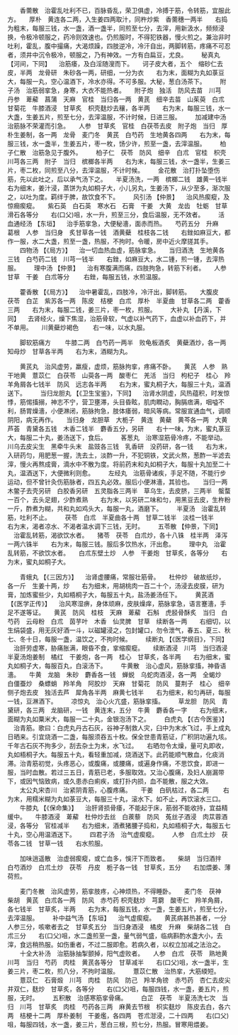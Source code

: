 <!-- { "loadSidebar": true } -->
　　香薷散　治霍乱吐利不已，百脉昏乱，荣卫俱虚，冷搏于筋，令转筋，宜服此方。　　厚朴　黄连各二两，入生姜四两取汁，同杵炒紫　香薷穗一两半　　右捣为粗末，每服三钱，水一盏，酒一盏半，同煎至七分，去滓，用新汲水，频频浸换，令极冷顿服之，药冷则效速也。仍煎服时，不得犯铁器，慢火煎之。兼治非时吐利，霍乱，腹中撮痛，大渴烦躁，四肢逆冷，冷汗自出，两脚转筋，疼痛不可忍者，须井中沉令极冷，顿服之，乃有神效。一方有白扁豆，尤良。
　　秘真丸 【河间，下同】 　治筋痿，及白淫随溲而下。　　诃子皮大者，五个　缩砂仁去皮，半两　龙骨研　朱砂各一两，研细，一分为衣　　右为末，面糊为丸如菉豆大，每服一丸，空心温酒下，冷水亦得。不可多服。大秘，葱白汤茶下。
　　附子汤　治筋弱挛急，身寒，大衣不能热者。　　附子炮　独活　防风去苗　川芎　丹参　萆薢　菖蒲　天麻　官桂　当归各一两　黄芪　细辛去苗　山茱萸　白朮　甘菊花　牛膝酒浸　甘草炙　枳壳麸炒去穰，各半两　　右为末，每服三钱，水一大盏，生姜五片，煎至七分，去滓温服，不计时候，日进三服。
　　加减建中汤　治筋脉不荣灌而引急。　　人参　甘草炙　官桂　白茯苓去皮　附子炮　当归　厚朴生姜制，各一两　龙骨　麦门冬　黄芪　白芍药　生地黄各四两　　右为末，每服三钱，水一盏半，生姜五片，枣一枚，饧少许，煎至一盏，去滓温服。
　　柏子仁散　治筋急见于腹外。
　　柏子仁　茯苓　防风　细辛　白朮　官桂　枳壳　川芎各三两　附子　当归　槟榔各半两　　右为末，每服三钱，水一盏半，生姜三片，枣二枚，同煎至八分，去滓温服，不计时候。
　　金花散　治打扑坠堕伤筋，先以此吐之，后以承气汤下之。　　半夏汤洗，一两　槟榔二钱　雄黄一钱半　　右为细末，姜汁浸，蒸饼为丸如桐子大，小儿另丸，生姜汤下，从少至多，渐次服之，以吐为度。羁绊于脾，故饮食不下。
　　风引汤 【仲景】 　治风热瘈瘲，及惊癎瘈瘲。　　紫石英　白石英　寒水石　石膏　干姜　大黄　龙齿　牡蛎　甘草　滑石各等分　　右(口父)咀，水一升，煎至三分，食后温服，无不效者。
　　活血通经汤 【东垣】 　治手筋挛急，大便秘濇，面赤而热。　　芍药五分　升麻　葛根　人参　当归身　炙甘草各一钱　酒黄蘗　桂枝各二钱　　右銼如麻豆大，都作一服，水二大盏，煎至一盏，热服，不拘时。令暖，房中近火摩搓其手。
　　四物汤 【《局方》】 　治一切血热血虚，筋脉挛急。　　当归酒洗　生地黄各三钱　白芍药二钱　川芎一钱半　　右銼，如麻豆大，水二锺，煎一锺，去滓热服。
　　理中汤 【仲景】 　治有寒腹满而痛，四肢拘急，转筋下利者。　　人参　甘草　干姜　白朮等分
　　右銼，每服五钱，水煎温服。

　　藿香散 【《局方》】 　治中暑霍乱，四肢冷，冷汗出，脚转筋。　　大腹皮　茯苓　白芷　紫苏各一两　陈皮　桔梗　白朮　厚朴　半夏曲　甘草各二两　藿香三两　　右为末，每服二钱，姜三片，枣一枚，煎服。
　　大补丸 【丹溪，下同】 　去肾经火，燥下焦湿，治筋骨软，气虚以补气药下，血虚以补血药下，并不单用。　　川黄蘗炒褐色
　　右一味，以水丸服。

　　脚软筋痛方
　　牛膝二两　白芍药一两半　败龟板酒炙　黄蘗酒炒，各一两　知母炒　甘草各半两　　右为末，酒糊为丸。

　　黄芪丸　治风虚劳，羸瘦，虚烦，筋脉拘挛，疼痛不卧。　　黄芪　人参　熟干地黄　薏苡仁　白茯苓　山萸各一两　酸枣仁　羌活　当归　枸杞子　桂心　羚羊角屑各七钱半　防风　远志各半两　　右为末，蜜丸桐子大，每服三十丸，温酒送下。
　　当归龙胆丸 【《卫生宝鉴》，下同】 　治肾水阴虚，风热蕴积，时发惊悸，筋惕搐搦，神志不宁，营卫壅滞，头目昏眩，肌肉瞤动，胸膈痞满，咽嗌不利，肠胃燥濇，小便淋闭，筋脉拘急，肢体痿弱，暗风等病。常服宣通血气，调顺阴阳，病无再作。　　当归身　龙胆草　大栀子　黄连　黄蘗　黄芩各一两　大黄　芦荟　青黛各五钱　木香二钱半　麝香五分，另研　　右十一味，为末，蜜丸菉豆大，每服二十丸，姜汤送下，食后。
　　茖葱丸　治寒湿筋骨冷疼，不能举动。　　川乌去皮尖生　黑牵牛头末　盐豉各三钱　乳香研　没药研，各一钱　　右为末，入研药匀，用肥葱一握，洗去土，淡酢一升，不犯铜铁，文武火熬，葱酢一半滤去滓，慢火再熬成膏，滴水中不散为度。将前药末和丸如桐子大，每服十丸加至二十丸，温酒送下，大便微利则愈。
　　左经丸　治筋骨诸疾，手足不随，不能行步运动，但不曾针灸伤筋脉者，四五丸必效。服后小便淋濇，其验也。　　当归一两　木鳖子去壳另研　白胶香另研　五灵脂各三两半　草乌生，去皮脐，三两半　螌蝥一百个，去头足翅，少酢煮熟　　右为末，以另研二味和匀，用黑豆去皮，生杵粉一斤，酢煮为糊，共和丸如鸡头大，每服一丸，酒磨下。
　　半夏汤　治霍乱转筋，吐利不止。
　　茯苓　白朮　半夏曲各十两　甘草二钱半　淡桂一钱半　　右为末，渴者凉水、不渴者温水调下三钱，无时。
　　五苓散 【仲景，下同】 　治霍乱转筋，渴欲饮水者。　　猪苓　茯苓　白朮炒，各十八铢　桂半两　泽泻一两六铢半　　右为末，每服三钱。服后多饮热水，汗出愈。
　　理中丸　治霍乱转筋，不欲饮水者。　　白朮东壁土炒　人参　干姜炮　甘草炙，各等分　　右为末，蜜丸如桐子大。

　　青蛾丸 【《三因方》】 　治肾虚腰痛，常服壮筋骨。　　杜仲炒　破故纸炒，各一斤　生姜十两，炒　　右为细末，用胡桃肉一百二十个，汤浸去皮膜，研为膏，加炼蜜些少，丸如梧桐子大，每服五十丸，盐汤姜汤任下。
　　黄芪酒 【《医学正传》】 　治风寒湿痹，身体顽麻，皮肤燥痒，筋脉挛急，语言蹇濇，手足不遂等证。　　黄芪　防风　桂枝　天麻　萆薢　石斛　虎胫骨酥炙　当归　白芍药　云母粉　白朮　茵芋叶　木香　仙灵脾　甘草　续断各一两　　右细切，以生绢袋盛，用无灰好酒一斗，以磁罐浸之，包封罐口，勿令泄气，春五、夏三、秋七、冬十日，每服一盏，温饮之，不拘时候。
　　续断丸 【《医学纲目》，下同】 　治肝劳虚寒，胁痛胀满，眼昏不食，挛缩瘈瘲。　　续断酒浸　川芎　当归酒浸　半夏汤炮姜制　橘红　干姜炮，各一两　桂心　甘草炙，各半两　　右为细末，蜜丸如桐子大，每服百丸，白滚汤下。
　　牛黄散　治心虚风，筋脉挛搐，神昏语濇。　　牛黄　龙脑　朱砂　麝香各一钱　蝉蜕　乌蛇肉酒浸，各一两　全蝎炒　白僵蚕炒　桑螵蛸　羚羊角　阿胶炒　天麻　甘菊花　防风　蔓荆子　桂心　细辛　侧子炮去皮　独活去芦　犀角各半两　麻黄七钱半　　右为细末，和匀再研，每服一钱，豆淋酒下。
　　凉惊丸　治心火亢盛，筋脉挛搐。
　　草龙胆　防风　青黛研，各三两　龙脑研，一钱　黄连末，五分　牛黄　麝香各一字　　右为细末，面糊为丸如粟米大，每服一二十丸，金银泡汤下之。
　　白虎丸 【《古今医鉴》】 　治青筋。歌曰：白虎丸丹古石灰，谷神子制救人灾，臼中为末水飞过，手上成丸日晒来。引宜烧酒一二盏，每服须吞五十枚。保全世患青筋证，广积阴功遍九垓。　　千年古石灰不拘多少，刮去杂土为末，水飞过。　　右晒勿令太燥，量可丸即收，丸如梧桐子大。每服五十丸，看轻重加减，烧酒送下。此药能顺气散血，化痰消滞。治青筋初觉，头疼恶心，或腹痛，或腰痛，或遍身作痛，不思饮食，即进一服，当时血散。若过三五日，青筋已老，多服取效。又治心腹痛，及妇人崩漏带下，或因气恼致病，或久患赤白痢疾，或打扑内损，血不能散，服之大效。
　　太公丸宋杏川　治紧阴青筋，心腹疼痛。　　干姜　白矾枯过，各二两
　　右为末，用糯米糊为丸如菉豆大，每服三十丸，滚水下。如不止，再饮滚水三口。
　　牛膝丸 【《保命集》】 　治肝肾损骨痿，不能起于床，筋弱不能收持，宜益精缓中。　　牛膝酒浸　萆薢　杜仲炒去丝　白蒺藜　防风　菟丝子酒浸　肉苁蓉酒浸，各等分　官桂减半　　右为细末，酒煮猪腰子捣和，丸如梧桐子大，每服五七十丸，空心用温酒送下。
　　四君子汤　治气虚瘈瘲。
　　人参　白朮土炒　茯苓各二钱　甘草一钱　　右水煎服。

　　加味逍遥散　治虚弱瘈瘲，或亡血多，悞汗下而致者。　　柴胡　当归酒拌　白芍酒炒　白朮土炒　茯苓　丹皮　栀子各一钱　甘草炙，五分　　右加煨姜、薄荷煎。

　　麦门冬散　治风虚劳，筋挛肢疼，心神烦热，不得睡卧。　　麦门冬　茯神　柴胡　黄芪　白朮各一两　防风　赤芍药 枳壳麸炒　芎藭　酸枣仁　羚羊角屑，各七钱半　甘草炙，半两　　右为末，每服五钱，水一盏，生姜五片，煎至七分，去滓温服。
　　补中益气汤 【东垣】 　治气虚瘈瘲。　　黄芪病甚热甚者，一分　人参三分，咳嗽者去之　甘草炙五分　当归身酒浸　橘皮　升麻　柴胡各二钱　白朮三分　　右(口父)咀，水二盏煎至一盏，量气弱气盛，临病斟酌水盏大小，去滓，食远稍热服。如伤重者，不过二服即愈。若病久者，以权立加减之法治之。
　　十全大补汤　治筋脉抽掣颤掉，阳气虚败者。　　人参　白朮　茯苓　熟地黄　川芎　当归　芍药　肉桂　黄芪各等分　甘草减半　　右(口父)咀，水一盏半，生姜三片，枣二枚，煎八分，不拘时温服。
　　薏苡仁散　治热挛，大筋緛短。
　　薏苡仁　石膏煅　川芎　肉桂　防风　防己　羚羊角镑　赤芍药　杏仁去皮尖并双仁，麸炒　甘草炙，各等分　　右(口父)咀，每服四钱，水一盏，姜五片，煎服，无时。
　　五积散　治感寒筋挛骨痛。
　　白芷　茯苓　半夏汤洗七次　当归　川芎　甘草炙　肉桂　芍药各三两　麻黄去节根　枳实麸炒　陈皮去白，各六两　桔梗十二两　厚朴姜制　干姜爁，各四两　苍朮泔浸，二十四两　　右(口父)咀，每服四钱，水一盏，姜三片，葱白三根，煎七分，热服。冒寒用煨姜。
